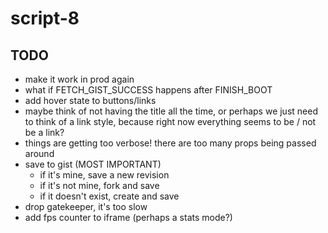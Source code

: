 # script-8

## TODO
- make it work in prod again
- what if FETCH_GIST_SUCCESS happens after FINISH_BOOT
- add hover state to buttons/links
- maybe think of not having the title all the time,
  or perhaps we just need to think of a link style,
  because right now everything seems to be / not be a link?
- things are getting too verbose! there are too many props being passed around
- save to gist (MOST IMPORTANT)
  - if it's mine, save a new revision
  - if it's not mine, fork and save
  - if it doesn't exist, create and save
- drop gatekeeper, it's too slow
- add fps counter to iframe (perhaps a stats mode?)
